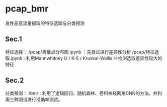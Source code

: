 # pcap_bmr
良性恶意流量抓取的特征选取与分类预测
## Sec.1
特征选择：
/pcap/离散点分布图.ipynb ：先尝试进行差异性分析
/pcap/特征选取.ipynb : 利用Mannwhitney U / K-S / Kruskal-Wallis H 检测选取差异性较大的特征
## Sec.2
分类预测：
/bmr : 利用了逻辑回归、随机森林、卷积神经网络CNN的方法，并利用三种测试进行准确率测试。
